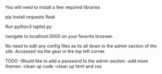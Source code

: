 You will need to install a few required libraries


 pip install requests flask


Run python3 taplist.py

navigate to localhost:5000 on your favorite broswer.

No need to edit any config files as its all down in the admin section of the site.  Accessed via the gear in the top left corner.



TODO
-Would like to add a password to the admin section
-add more themes
-clean up code
-clean up html and css



